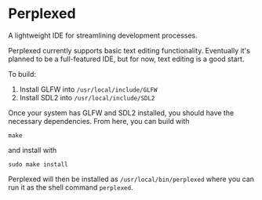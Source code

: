 # Perplexed
A lightweight IDE for streamlining development processes.


Perplexed currently supports basic text editing functionality. Eventually it's planned to be a full-featured IDE, but for now, text editing is a good start.

To build:

1. Install GLFW into `/usr/local/include/GLFW`
2. Install SDL2 into `/usr/local/include/SDL2`

Once your system has GLFW and SDL2 installed, you should have the necessary dependencies. From here, you can build with

`make`

and install with

`sudo make install`

Perplexed will then be installed as `/usr/local/bin/perplexed` where you can run it as the shell command `perplexed`.
